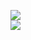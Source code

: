 [![](https://img.shields.io/badge/Made%20With-Github%20Spray-lightgrey.svg?style=for-the-badge&logo=github)](https://github.com/Annihil/github-spray#28798)  
[![](https://i.imgur.com/2DrTn0Z.gif)](https://github.com/Annihil/github-spray)